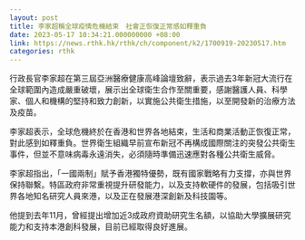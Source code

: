 ```yaml
---
layout: post
title: 李家超稱全球疫情危機結束　社會正恢復正常感如釋重負
date: 2023-05-17 10:34:21.000000000 +08:00
link: https://news.rthk.hk/rthk/ch/component/k2/1700919-20230517.htm
categories: rthk
---
```


行政長官李家超在第三屆亞洲醫療健康高峰論壇致辭，表示過去3年新冠大流行在全球範圍內造成嚴重破壞，展示出全球衛生合作至關重要，感謝醫護人員、科學家、個人和機構的堅持和致力創新，以實施公共衛生措施，以至開發新的治療方法及疫苗。

李家超表示，全球危機終於在香港和世界各地結束，生活和商業活動正恢復正常，對此感到如釋重負。世界衛生組織早前宣布新冠不再構成國際關注的突發公共衛生事件，但並不意味病毒永遠消失，必須隨時準備迅速應對各種公共衛生威脅。

李家超指出，「一國兩制」賦予香港獨特優勢，既有國家戰略有力支撐，亦與世界保持聯繫。特區政府非常重視提升研發能力，以及支持軟硬件的發展，包括吸引世界各地知名研究人員來港，以及正在發展港深創新及科技園等。

他提到去年11月，曾經提出增加近3成政府資助研究生名額，以協助大學擴展研究能力和支持本港創科發展，目前已經取得良好進展。
